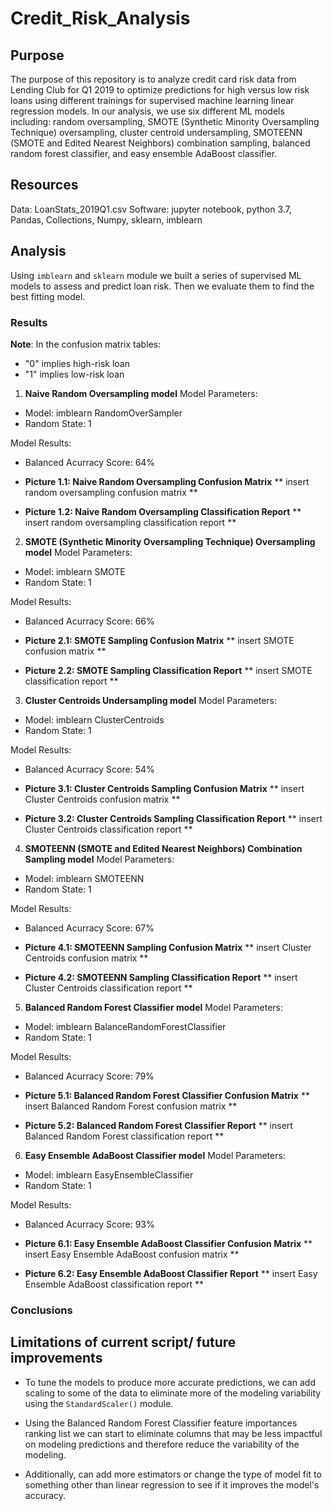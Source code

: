 # Credit_Risk_Analysis

## Purpose
The purpose of this repository is to analyze credit card risk data from Lending Club for Q1 2019 to optimize predictions for high versus low risk loans using different trainings for supervised machine learning linear regression models. In our analysis, we use six different ML models including: random oversampling, SMOTE (Synthetic Minority Oversampling Technique) oversampling, cluster centroid undersampling, SMOTEENN (SMOTE and Edited Nearest Neighbors) combination sampling, balanced random forest classifier, and easy ensemble AdaBoost classifier.

## Resources
Data: LoanStats_2019Q1.csv
Software: jupyter notebook, python 3.7, Pandas, Collections, Numpy, sklearn, imblearn


## Analysis
Using `imblearn` and `sklearn` module we built a series of supervised ML models to assess and predict loan risk. Then we evaluate them to find the best fitting model.

### Results
**Note**: In the confusion matrix tables: 
- "0" implies high-risk loan
- "1" implies low-risk loan 

1. **Naive Random Oversampling model**
Model Parameters:
- Model: imblearn RandomOverSampler
- Random State: 1

Model Results:
- Balanced Acurracy Score: 64%

- **Picture 1.1: Naive Random Oversampling Confusion Matrix**
** insert random oversampling confusion matrix **

- **Picture 1.2: Naive Random Oversampling Classification Report**
** insert random oversampling classification report **


2. **SMOTE (Synthetic Minority Oversampling Technique) Oversampling model**
Model Parameters:
- Model: imblearn SMOTE
- Random State: 1

Model Results:
- Balanced Acurracy Score: 66%

- **Picture 2.1: SMOTE Sampling Confusion Matrix**
** insert SMOTE confusion matrix **

- **Picture 2.2: SMOTE Sampling Classification Report**
** insert SMOTE classification report **


3. **Cluster Centroids Undersampling model**
Model Parameters:
- Model: imblearn ClusterCentroids
- Random State: 1

Model Results:
- Balanced Acurracy Score: 54%

- **Picture 3.1: Cluster Centroids Sampling Confusion Matrix**
** insert Cluster Centroids confusion matrix **

- **Picture 3.2: Cluster Centroids Sampling Classification Report**
** insert Cluster Centroids classification report **


4. **SMOTEENN (SMOTE and Edited Nearest Neighbors) Combination Sampling model**
Model Parameters:
- Model: imblearn SMOTEENN
- Random State: 1

Model Results:
- Balanced Acurracy Score: 67%

- **Picture 4.1: SMOTEENN Sampling Confusion Matrix**
** insert Cluster Centroids confusion matrix **

- **Picture 4.2: SMOTEENN Sampling Classification Report**
** insert Cluster Centroids classification report **


5. **Balanced Random Forest Classifier model**
Model Parameters:
- Model: imblearn BalanceRandomForestClassifier
- Random State: 1

Model Results:
- Balanced Acurracy Score: 79%

- **Picture 5.1: Balanced Random Forest Classifier Confusion Matrix**
** insert Balanced Random Forest confusion matrix **

- **Picture 5.2: Balanced Random Forest Classifier Report**
** insert Balanced Random Forest classification report **


6. **Easy Ensemble AdaBoost Classifier model**
Model Parameters:
- Model: imblearn EasyEnsembleClassifier
- Random State: 1

Model Results:
- Balanced Acurracy Score: 93%

- **Picture 6.1: Easy Ensemble AdaBoost Classifier Confusion Matrix**
** insert Easy Ensemble AdaBoost confusion matrix **

- **Picture 6.2: Easy Ensemble AdaBoost Classifier Report**
** insert Easy Ensemble AdaBoost classification report **


### Conclusions


## Limitations of current script/ future improvements
- To tune the models to produce more accurate predictions, we can add scaling to some of the data to eliminate more of the modeling variability using the `StandardScaler()` module.

- Using the Balanced Random Forest Classifier feature importances ranking list we can start to eliminate columns that may be less impactful on modeling predictions and therefore reduce the variability of the modeling.

- Additionally, can add more estimators or change the type of model fit to something other than linear regression to see if it improves the model's accuracy.


